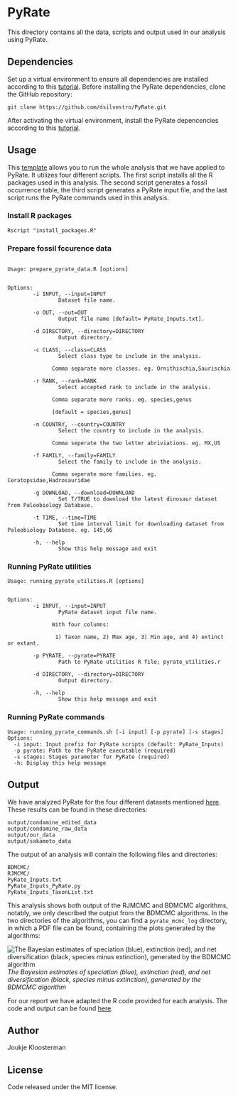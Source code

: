 # PyRate
This directory contains all the data, scripts and output used in our analysis using PyRate.

## Dependencies
Set up a virtual environment to ensure all dependencies are installed according to this [tutorial](https://github.com/dsilvestro/PyRate/blob/master/tutorials/pyrate_tutorial_0.md).
Before installing the PyRate dependencies, clone the GitHub repository:

```shell
git clone https://github.com/dsilvestro/PyRate.git
```

After activating the virtual environment, install the PyRate depencencies according to this [tutorial](https://github.com/dsilvestro/PyRate/blob/master/tutorials/pyrate_tutorial_0.md).

## Usage
This [template](template_run_analysis.sh) allows you to run the whole analysis that we have applied to PyRate.
It utilizes four different scripts. The first script installs all the R packages used in this analysis. 
The second script generates a fossil occurrence table, the third script generates a PyRate input file, and the last script runs the PyRate commands used in this analysis.

### Install R packages
```shell
Rscript "install_packages.R"
```

### Prepare fossil fccurence data
```

Usage: prepare_pyrate_data.R [options]


Options:
        -i INPUT, --input=INPUT
                Dataset file name.

        -o OUT, --out=OUT
                Output file name [default= PyRate_Inputs.txt].

        -d DIRECTORY, --directory=DIRECTORY
                Output directory.

        -c CLASS, --class=CLASS
                Select class type to include in the analysis.

              Comma separate more classes. eg. Ornithischia,Saurischia

        -r RANK, --rank=RANK
                Select accepted rank to include in the analysis.

              Comma separate more ranks. eg. species,genus

              [default = species,genus]

        -n COUNTRY, --country=COUNTRY
                Select the country to include in the analysis.

              Comma seperate the two letter abriviations. eg. MX,US

        -f FAMILY, --family=FAMILY
                Select the family to include in the analysis.

              Comma seperate more families. eg. Ceratopsidae,Hadrosauridae

        -g DOWNLOAD, --download=DOWNLOAD
                Set T/TRUE to download the latest dinosaur dataset from Paleobiology Database.

        -t TIME, --time=TIME
                Set time interval limit for downloading dataset from Paleobiology Database. eg. 145,66

        -h, --help
                Show this help message and exit
```

### Running PyRate utilities
```
Usage: running_pyrate_utilities.R [options]


Options:
        -i INPUT, --input=INPUT
                PyRate dataset input file name. 

              With four columns:

               1) Taxon name, 2) Max age, 3) Min age, and 4) extinct or extant.

        -p PYRATE, --pyrate=PYRATE
                Path to PyRate utilities R file; pyrate_utilities.r

        -d DIRECTORY, --directory=DIRECTORY
                Output directory.

        -h, --help
                Show this help message and exit
```
### Running PyRate commands
```
Usage: running_pyrate_commands.sh [-i input] [-p pyrate] [-s stages]
Options:
  -i input: Input prefix for PyRate scripts (default: PyRate_Inputs)
  -p pyrate: Path to the PyRate executable (required)
  -s stages: Stages parameter for PyRate (required)
  -h: Display this help message
```

## Output
We have analyzed PyRate for the four different datasets mentioned [here](../README.md). These results can be found in these directories:
```
output/condamine_edited_data
output/condamine_raw_data
output/our_data
output/sakamoto_data
```
The output of an analysis will contain the following files and directories:

```
BDMCMC/
RJMCMC/
PyRate_Inputs.txt
PyRate_Inputs_PyRate.py
PyRate_Inputs_TaxonList.txt
```

This analysis shows both output of the RJMCMC and BDMCMC algorithms, notably, we only described the output from the BDMCMC algorithms. 
In the two directories of the algorithms, you can find a ``pyrate_mcmc_log`` directory, in which a PDF file can be found, containing the plots generated by the algorithms: 

![The Bayesian estimates of speciation (blue), extinction (red), and net diversification (black, species
minus extinction), generated by the BDMCMC algorithm](Example%20PyRate%20Output.png)
_The Bayesian estimates of speciation (blue), extinction (red), and net diversification (black, species
minus extinction), generated by the BDMCMC algorithm_


For our report we have adapted the R code provided for each analysis. The code and output can be found [here](output/figures).
## Author
Joukje Kloosterman

## License
Code released under the MIT license. 